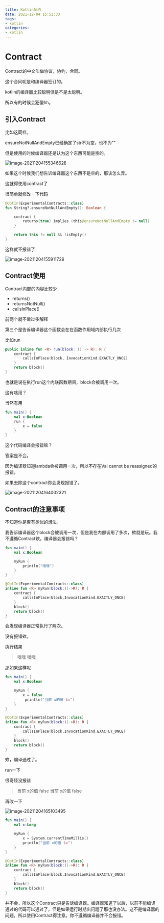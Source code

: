 ```yaml
---
title: Kotlin契约
date: 2021-12-04 15:51:33
tags:
- kotlin
categories:
- kotlin
---
```






# Contract

Contract的中文叫做协议，协约，合同。

这个合同呢是和编译器签订的。

kotlin的编译器比较聪明但是不是太聪明。

所以有的时候会犯傻hh。



## 引入Contract

比如这同样。

ensureNotNullAndEmpty已经确定了str不为空，也不为""

但是使用的时候编译器还是认为这个东西可能是空的。

![image-20211204155346628](https://gitee.com/False_Mask/pics/raw/master/PicsAndGifs/image-20211204155346628.png)



如果这个时候我们想告诉编译器这个东西不是空的，那该怎么弄。



这就得使用contract了

很简单就修改一下代码

```kotlin
@OptIn(ExperimentalContracts::class)
fun String?.ensureNotNullAndEmpty(): Boolean {

    contract {
        returns(true) implies (this@ensureNotNullAndEmpty != null)
    }

    return this != null && !isEmpty()
}
```

这样就不报错了

![image-20211204155911729](https://gitee.com/False_Mask/pics/raw/master/PicsAndGifs/image-20211204155911729.png)



## Contract使用

Contract内部的内容比较少

- returns()
- returnsNotNull()
- callsInPlace()

前两个就不做过多解释

第三个是告诉编译器这个函数会在在函数作用域内部执行几次

比如run

```kotlin
public inline fun <R> run(block: () -> R): R {
    contract {
        callsInPlace(block, InvocationKind.EXACTLY_ONCE)
    }
    return block()
}
```

也就是说在执行run这个内联函数期间，block会被调用一次。

这有啥用？

当然有用

```kotlin
fun main() {
    val x:Boolean
    run {
        x = false
    }
}
```

这个代码编译会报错嘛？

答案是不会。

因为编译器知道lambda会被调用一次，所以不存在Val cannot be reassigned的报错。

如果去除这个contract你会发现报错了。

![image-20211204164002321](https://gitee.com/False_Mask/pics/raw/master/PicsAndGifs/image-20211204164002321.png)



## Contract的注意事项

不知道你是否有类似的想法。

我告诉编译器这个block会被调用一次，但是我在内部调用了多次，欸就是玩。我不遵循Contract欸。编译器会报错吗？

```kotlin
fun main() {
    val x:Boolean

    myRun {
        println("嘿嘿")
    }
}

@OptIn(ExperimentalContracts::class)
inline fun <R> myRun(block:()->R): R {
    contract {
        callsInPlace(block,InvocationKind.EXACTLY_ONCE)
    }
    block()
    return block()
}
```

会发现编译器正常执行了两次。

没有报错欸。

执行结果

> 嘿嘿
> 嘿嘿



那如果这样呢

```kotlin
fun main() {
    val x:Boolean

    myRun {
        x = false
         println("当前 x的值 $x")
    }
}

@OptIn(ExperimentalContracts::class)
inline fun <R> myRun(block:()->R): R {
    contract {
        callsInPlace(block,InvocationKind.EXACTLY_ONCE)
    }
    block()
    return block()
}
```

欸，编译通过了。

run一下

很奇怪没报错

> 当前 x的值 false
> 当前 x的值 false



再改一下

![image-20211204165103495](https://gitee.com/False_Mask/pics/raw/master/PicsAndGifs/image-20211204165103495.png)



```kotlin
fun main() {
    val x:Long

    myRun {
        x = System.currentTimeMillis()
        println("当前 x的值 $x")
    }
}

@OptIn(ExperimentalContracts::class)
inline fun <R> myRun(block:()->R): R {
    contract {
        callsInPlace(block,InvocationKind.EXACTLY_ONCE)
    }
    block()
    return block()
}
```

并不会，所以这个Contract只是告诉编译器。编译器知道了以后，以前不能编译通过的代码可以通过了，但是如果运行时期出问题了那也没办法。这不是编译器的问题，所以使用Contract得注意。你不遵循编译器并不会报错。
